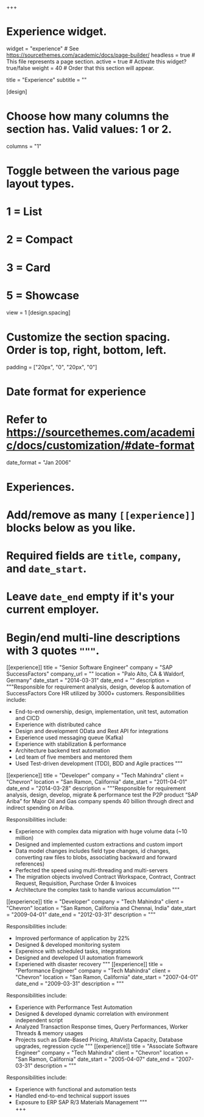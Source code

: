 +++
# Experience widget.
widget = "experience"  # See https://sourcethemes.com/academic/docs/page-builder/
headless = true  # This file represents a page section.
active = true  # Activate this widget? true/false
weight = 40  # Order that this section will appear.

title = "Experience"
subtitle = ""

[design]
  # Choose how many columns the section has. Valid values: 1 or 2.
  columns = "1"

  # Toggle between the various page layout types.
  #   1 = List
  #   2 = Compact
  #   3 = Card
  #   5 = Showcase
  view = 1
[design.spacing]
  # Customize the section spacing. Order is top, right, bottom, left.
  padding = ["20px", "0", "20px", "0"]

# Date format for experience
#   Refer to https://sourcethemes.com/academic/docs/customization/#date-format
date_format = "Jan 2006"

# Experiences.
#   Add/remove as many `[[experience]]` blocks below as you like.
#   Required fields are `title`, `company`, and `date_start`.
#   Leave `date_end` empty if it's your current employer.
#   Begin/end multi-line descriptions with 3 quotes `"""`.
[[experience]]
  title = "Senior Software Engineer"
  company = "SAP SuccessFactors"
  company_url = ""
  location = "Palo Alto, CA & Waldorf, Germany"
  date_start = "2014-03-31"
  date_end = ""
  description = """Responsible for requirement analysis, design, develop & automation of SuccessFactors Core HR utilized by 3000+ customers. 
  Responsibilities include:
  
  * End-to-end ownership, design, implementation, unit test, automation and CICD 
  * Experience with distributed cahce
  * Design and development OData and Rest API for integrations
  * Experience used messaging queue (Kafka)
  * Experience with stabilization & performance
  * Architecture backend test automation
  * Led team of five members and mentored them
  * Used Test-driven development (TDD), BDD and Agile practices
  """

[[experience]]
  title = "Developer"
  company = "Tech Mahindra"
  client = "Chevron"
  location = "San Ramon, California"
  date_start = "2011-04-01"
  date_end = "2014-03-28"
  description = """Responsible for requirement analysis, design, develop, migrate & performance test the P2P product “SAP Ariba” for Major Oil and Gas company spends 40 billion through direct and indirect spending on Ariba.

  Responsibilities include:
  * Experience with complex data migration with huge volume data (~10 million)
  * Designed and implemented custom extractions and custom import
  * Data model changes includes field type changes, id changes, converting raw files to blobs, associating backward and forward references)
  * Perfected the speed using multi-threading and multi-servers
  * The migration objects involved Contract Workspace, Contract, Contract Request, Requisition, Purchase Order & Invoices
  * Architecture the complex task to handle various accumulation
  """
  
  [[experience]]
  title = "Developer"
  company = "Tech Mahindra"
  client = "Chevron"
  location = "San Ramon, California and Chennai, India"
  date_start = "2009-04-01"
  date_end = "2012-03-31"
  description = """

  Responsibilities include:
  * Improved performance of application by 22%
  * Designed & developed monitoring system 
  * Expereince with scheduled tasks, integrations
  * Designed and developed UI automation framework 
  * Experiened with disaster recovery
  """
[[experience]]
  title = "Performance Engineer"
  company = "Tech Mahindra"
  client = "Chevron"
  location = "San Ramon, California"
  date_start = "2007-04-01"
  date_end = "2009-03-31"
  description = """

  Responsibilities include:
  * Experience with Performance Test Automation
  * Designed & developed dynamic correlation with environment independent script
  * Analyzed Transaction Response times, Query Performances, Worker Threads & memory usages
  * Projects such as Date-Based Pricing, AltaVista Capacity, Database upgrades, regression cycle
  """
[[experience]]
  title = "Associate Software Engineer"
  company = "Tech Mahindra"
  client = "Chevron"
  location = "San Ramon, California"
  date_start = "2005-04-07"
  date_end = "2007-03-31"
  description = """

  Responsibilities include:
  * Experience with functional and automation tests
  * Handled end-to-end technical support issues
  * Exposure to ERP SAP R/3 Materials Management
  """  
+++
